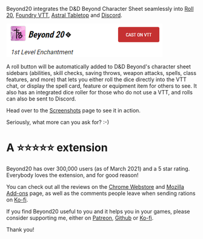Beyond20 integrates the D&D Beyond Character Sheet seamlessly into [Roll 20](https://roll20.net), [Foundry VTT](https://foundryvtt.com), [Astral Tabletop](https://www.astraltabletop.com) and [Discord](https://discord.com).

[![Cast on VTT](images/cast-on-vtt.png)](/install)

A roll button will be automatically added to D&D Beyond's character sheet sidebars (abilities, skill checks, saving throws, weapon attacks, spells, class features, and more) that lets you either roll the dice directly into the VTT chat, or display the spell card, feature or equipment item for others to see. It also has an integrated dice roller for those who do not use a VTT, and rolls can also be sent to Discord.

Head over to the [Screenshots](screenshots) page to see it in action.

Seriously, what more can you ask for? :-)

# A ⭐⭐⭐⭐⭐ extension

Beyond20 has over 300,000 users (as of March 2021) and a 5 star rating. Everybody loves the extension, and for good reason!

You can check out all the reviews on the [Chrome Webstore](https://chrome.google.com/webstore/detail/beyond-20/gnblbpbepfbfmoobegdogkglpbhcjofh/reviews) and [Mozilla Add-ons](https://addons.mozilla.org/en-US/firefox/addon/beyond-20/reviews/) page, as well as the comments people leave when sending rations on [Ko-fi](https://ko-fi.com/kakaroto).


If you find Beyond20 useful to you and it helps you in your games, please consider supporting me, either on [Patreon](https://patreon.com/kakaroto), [Github](https://github.com/sponsors/kakaroto) or [Ko-fi](https://ko-fi.com/kakaroto).

Thank you!